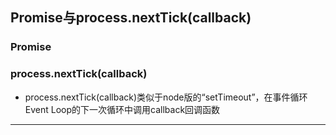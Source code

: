 ## Promise与process.nextTick(callback)

### Promise

### process.nextTick(callback)
- process.nextTick(callback)类似于node版的“setTimeout”，在事件循环Event Loop的下一次循环中调用callback回调函数


---

